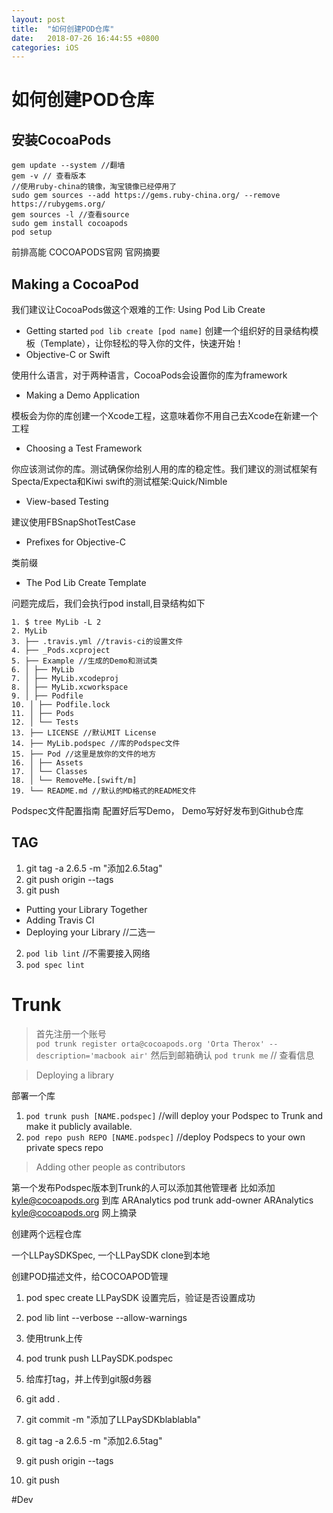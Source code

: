 ```yaml
---
layout: post
title:  "如何创建POD仓库"
date:   2018-07-26 16:44:55 +0800
categories: iOS
---
```


# 如何创建POD仓库

## 安装CocoaPods

```
gem update --system //翻墙
gem -v // 查看版本
//使用ruby-china的镜像，淘宝镜像已经停用了
sudo gem sources --add https://gems.ruby-china.org/ --remove https://rubygems.org/
gem sources -l //查看source
sudo gem install cocoapods
pod setup
```

前排高能
COCOAPODS官网
官网摘要

## Making a CocoaPod

我们建议让CocoaPods做这个艰难的工作:
Using Pod Lib Create

* Getting started
`pod lib create [pod name]`
创建一个组织好的目录结构模板（Template），让你轻松的导入你的文件，快速开始！
* Objective-C or Swift

使用什么语言，对于两种语言，CocoaPods会设置你的库为framework
* Making a Demo Application

模板会为你的库创建一个Xcode工程，这意味着你不用自己去Xcode在新建一个工程
* Choosing a Test Framework

你应该测试你的库。测试确保你给别人用的库的稳定性。我们建议的测试框架有Specta/Expecta和Kiwi swift的测试框架:Quick/Nimble
* View-based Testing

建议使用FBSnapShotTestCase
* Prefixes for Objective-C

类前缀
* The Pod Lib Create Template

问题完成后，我们会执行pod install,目录结构如下
```
1. $ tree MyLib -L 2
2. MyLib
3. ├── .travis.yml //travis-ci的设置文件
4. ├── _Pods.xcproject
5. ├── Example //生成的Demo和测试类
6. │ ├── MyLib
7. │ ├── MyLib.xcodeproj
8. │ ├── MyLib.xcworkspace
9. │ ├── Podfile
10. │ ├── Podfile.lock
11. │ ├── Pods
12. │ └── Tests
13. ├── LICENSE //默认MIT License
14. ├── MyLib.podspec //库的Podspec文件
15. ├── Pod //这里是放你的文件的地方
16. │ ├── Assets
17. │ └── Classes
18. │ └── RemoveMe.[swift/m]
19. └── README.md //默认的MD格式的README文件
```
Podspec文件配置指南
配置好后写Demo， Demo写好好发布到Github仓库

## TAG
1. git tag -a 2.6.5 -m "添加2.6.5tag"
2. git push origin --tags
3. git push

* Putting your Library Together
* Adding Travis CI
* Deploying your Library
//二选一
2. `pod lib lint` //不需要接入网络
3. `pod spec lint`


# Trunk
> 首先注册一个账号  
 `pod trunk register orta@cocoapods.org 'Orta Therox' --description='macbook air'`
然后到邮箱确认
 `pod trunk me` // 查看信息

> Deploying a library   

部署一个库
1. `pod trunk push [NAME.podspec]` //will deploy your Podspec to Trunk and make it publicly available.
2. `pod repo push REPO [NAME.podspec]` //deploy Podspecs to your own private specs repo

> Adding other people as contributors   

第一个发布Podspec版本到Trunk的人可以添加其他管理者
比如添加 kyle@cocoapods.org 到库 ARAnalytics
pod trunk add-owner ARAnalytics kyle@cocoapods.org
网上摘录


创建两个远程仓库

一个LLPaySDKSpec, 一个LLPaySDK
clone到本地

创建POD描述文件，给COCOAPOD管理

1. pod spec create LLPaySDK
设置完后，验证是否设置成功

1. pod lib lint --verbose --allow-warnings
1. 使用trunk上传

1. pod trunk push LLPaySDK.podspec
2. 给库打tag，并上传到git服d务器

1. git add .
2. git commit -m "添加了LLPaySDKblablabla"
3. git tag -a 2.6.5 -m "添加2.6.5tag"
4. git push origin --tags
5. git push

#Dev
